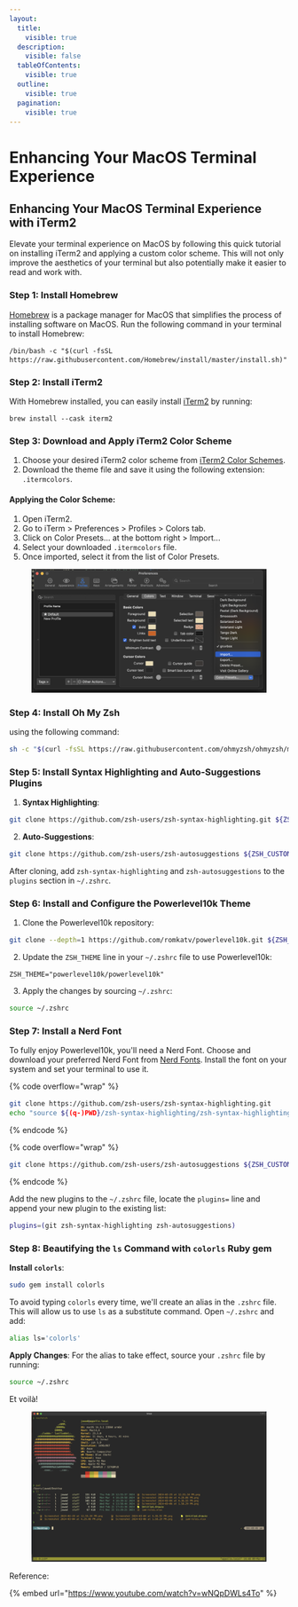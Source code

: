 ```yaml
---
layout:
  title:
    visible: true
  description:
    visible: false
  tableOfContents:
    visible: true
  outline:
    visible: true
  pagination:
    visible: true
---
```


# Enhancing Your MacOS Terminal Experience

## Enhancing Your MacOS Terminal Experience with iTerm2

Elevate your terminal experience on MacOS by following this quick tutorial on installing iTerm2 and applying a custom color scheme. This will not only improve the aesthetics of your terminal but also potentially make it easier to read and work with.

### Step 1: Install Homebrew

[Homebrew](https://brew.sh) is a package manager for MacOS that simplifies the process of installing software on MacOS. Run the following command in your terminal to install Homebrew:

```shell
/bin/bash -c "$(curl -fsSL https://raw.githubusercontent.com/Homebrew/install/master/install.sh)"
```



### Step 2: Install iTerm2

With Homebrew installed, you can easily install [iTerm2](https://iterm2.com/) by running:

```shell
brew install --cask iterm2
```



### Step 3: Download and Apply iTerm2 Color Scheme

1. Choose your desired iTerm2 color scheme from [iTerm2 Color Schemes](https://iterm2colorschemes.com/).
2. Download the theme file and save it using the following extension: `.itermcolors`.

#### Applying the Color Scheme:

1. Open iTerm2.
2. Go to iTerm > Preferences > Profiles > Colors tab.
3. Click on Color Presets... at the bottom right > Import...
4. Select your downloaded `.itermcolors` file.
5. Once imported, select it from the list of Color Presets.

<figure><img src="../../.gitbook/assets/image.png" alt=""><figcaption></figcaption></figure>

### **Step 4: Install Oh My Zsh**

using the following command:

```sh
sh -c "$(curl -fsSL https://raw.githubusercontent.com/ohmyzsh/ohmyzsh/master/tools/install.sh)"
```

### **Step 5: Install Syntax Highlighting and Auto-Suggestions Plugins**

1. **Syntax Highlighting**:

```sh
git clone https://github.com/zsh-users/zsh-syntax-highlighting.git ${ZSH_CUSTOM:-$HOME/.oh-my-zsh/custom}/plugins/zsh-syntax-highlighting
```

2. **Auto-Suggestions**:

```sh
git clone https://github.com/zsh-users/zsh-autosuggestions ${ZSH_CUSTOM:-$HOME/.oh-my-zsh/custom}/plugins/zsh-autosuggestions
```

After cloning, add `zsh-syntax-highlighting` and `zsh-autosuggestions` to the `plugins` section in `~/.zshrc`.

### **Step 6: Install and Configure the Powerlevel10k Theme**

1. Clone the Powerlevel10k repository:

```sh
git clone --depth=1 https://github.com/romkatv/powerlevel10k.git ${ZSH_CUSTOM:-$HOME/.oh-my-zsh/custom}/themes/powerlevel10k
```

2. Update the `ZSH_THEME` line in your `~/.zshrc` file to use Powerlevel10k:

```
ZSH_THEME="powerlevel10k/powerlevel10k"
```

3. Apply the changes by sourcing `~/.zshrc`:

```sh
source ~/.zshrc
```

### **Step 7: Install a Nerd Font**

To fully enjoy Powerlevel10k, you'll need a Nerd Font. Choose and download your preferred Nerd Font from [Nerd Fonts](https://www.nerdfonts.com/font-downloads). Install the font on your system and set your terminal to use it.

{% code overflow="wrap" %}
```bash
git clone https://github.com/zsh-users/zsh-syntax-highlighting.git
echo "source ${(q-)PWD}/zsh-syntax-highlighting/zsh-syntax-highlighting.zsh" >> ${ZDOTDIR:-$HOME}/.zshrc
```
{% endcode %}

{% code overflow="wrap" %}
```bash
git clone https://github.com/zsh-users/zsh-autosuggestions ${ZSH_CUSTOM:-~/.oh-my-zsh/custom}/plugins/zsh-autosuggestions
```
{% endcode %}

Add the new plugins to the `~/.zshrc` file, locate the `plugins=` line and append your new plugin to the existing list:

```sh
plugins=(git zsh-syntax-highlighting zsh-autosuggestions)
```



### Step 8: Beautifying the `ls` Command with `colorls` Ruby gem

**Install `colorls`**:

```sh
sudo gem install colorls
```

To avoid typing `colorls` every time, we'll create an alias in the `.zshrc` file. This will allow us to use `ls` as a substitute command. Open `~/.zshrc` and add:

```sh
alias ls='colorls'
```

**Apply Changes**: For the alias to take effect, source your `.zshrc` file by running:

```sh
source ~/.zshrc
```



Et voilà!&#x20;

<figure><img src="../../.gitbook/assets/image (3).png" alt=""><figcaption></figcaption></figure>

Reference:

{% embed url="https://www.youtube.com/watch?v=wNQpDWLs4To" %}

